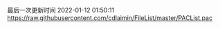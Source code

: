 最后一次更新时间 2022-01-12 01:50:11
https://raw.githubusercontent.com/cdlaimin/FileList/master/PACList.pac

